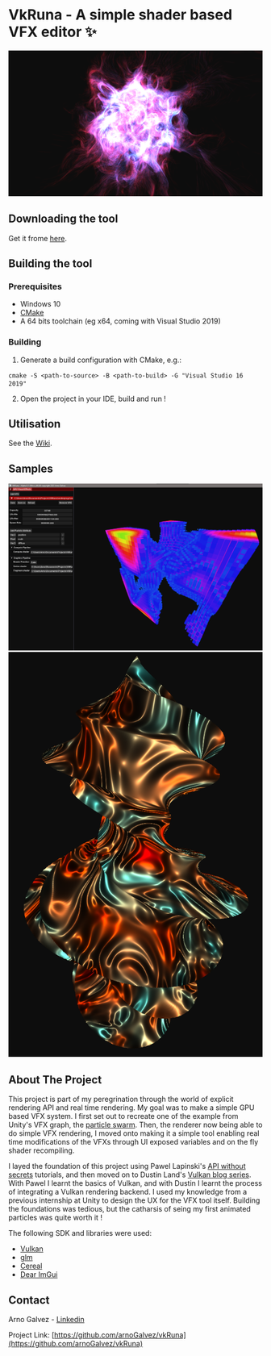 # VkRuna - A simple shader based VFX editor ✨

![](images/samples/swarm-sample.png)

## Downloading the tool

Get it frome [here](https://github.com/arnoGalvez/VkRuna/releases).

## Building the tool

### Prerequisites

* Windows 10
* [CMake](https://cmake.org/download/)
* A 64 bits toolchain (eg x64, coming with Visual Studio 2019)

### Building
1. Generate a build configuration with CMake, e.g.:
```
cmake -S <path-to-source> -B <path-to-build> -G "Visual Studio 16 2019"
```
2. Open the project in your IDE, build and run !

## Utilisation

See the [Wiki](https://github.com/arnoGalvez/VkRuna/wiki).

## Samples

![](images/samples/cubes-ui-sample.png)
![](images/samples/twist-sample.png)

## About The Project

This project is part of my peregrination through the world of explicit rendering API and real time rendering. My goal was to make a simple GPU based VFX system. I first set out to recreate one of the example from Unity's VFX graph, the [particle swarm](images/samples/unity-swarm.png). Then, the renderer now being able to do simple VFX rendering, I moved onto making it a simple tool enabling real time modifications of the VFXs through UI exposed variables and on the fly shader recompiling.

I layed the foundation of this project using Pawel Lapinski's [API without secrets](https://software.intel.com/content/www/us/en/develop/articles/api-without-secrets-introduction-to-vulkan-part-1.html) tutorials, and then moved on to Dustin Land's [Vulkan blog series](https://www.fasterthan.life/blog). With Pawel I learnt the basics of Vulkan, and with Dustin I learnt the process of integrating a Vulkan rendering backend. I used my knowledge from a previous internship at Unity to design the UX for the VFX tool itself. Building the foundations was tedious, but the catharsis of seing my first animated particles was quite worth it !

The following SDK and libraries were used:
* [Vulkan](https://vulkan.lunarg.com/sdk/home)
* [glm](https://glm.g-truc.net/0.9.9/index.html)
* [Cereal](https://uscilab.github.io/cereal/)
* [Dear ImGui](https://github.com/ocornut/imgui)

## Contact

Arno Galvez - [Linkedin](https://www.linkedin.com/in/arnogalvez/)

Project Link: [https://github.com/arnoGalvez/vkRuna](https://github.com/arnoGalvez/vkRuna)


